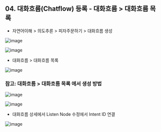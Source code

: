 ## 04. 대화흐름(Chatflow) 등록 - 대화흐름 > 대화흐름 목록

- 자연어이해 > 의도추론 > 피자주문하기 > 대화흐름 생성

![image](https://user-images.githubusercontent.com/24771449/67613907-4a292b80-f7ee-11e9-8bc3-fa1237260cc5.png)

![image](https://user-images.githubusercontent.com/24771449/67613929-907e8a80-f7ee-11e9-90a7-3939bf61075c.png)

- 대화흐름 > 대화흐름 목록

![image](https://user-images.githubusercontent.com/24771449/67613862-7ee8b300-f7ed-11e9-88fe-ed45282162b5.png)

### 참고: 대화흐름 > 대화흐름 목록 에서 생성 방법

![image](https://user-images.githubusercontent.com/24771449/67613847-447f1600-f7ed-11e9-8db1-f4771ff9721c.png)

![image](https://user-images.githubusercontent.com/24771449/67613854-595ba980-f7ed-11e9-8625-11dca0f121f7.png)

- 대화흐름 상세에서 Listen Node 수정에서 Intent ID 연결

![image](https://user-images.githubusercontent.com/24771449/67613952-231f2980-f7ef-11e9-80d9-3e7481565526.png)

